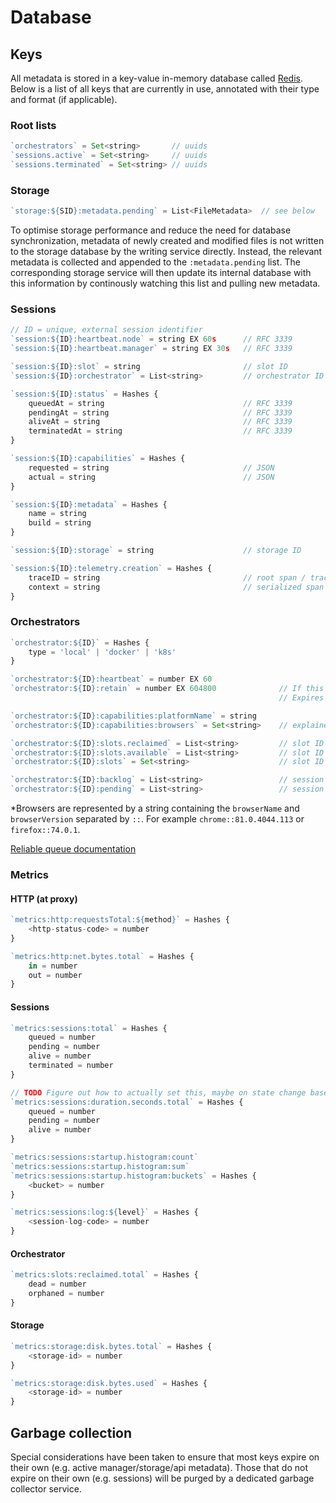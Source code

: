# Database

## Keys

All metadata is stored in a key-value in-memory database called [Redis](https://redis.io).  Below is a list of all keys that are currently in use, annotated with their type and format (if applicable).

### Root lists
```javascript
`orchestrators` = Set<string>       // uuids
`sessions.active` = Set<string>     // uuids
`sessions.terminated` = Set<string> // uuids
```

### Storage
```javascript
`storage:${SID}:metadata.pending` = List<FileMetadata>	// see below
```

To optimise storage performance and reduce the need for database synchronization, metadata of newly created and modified files is not written to the storage database by the writing service directly. Instead, the relevant metadata is collected and appended to the `:metadata.pending` list. The corresponding storage service will then update its internal database with this information by continously watching this list and pulling new metadata.

### Sessions
```javascript
// ID = unique, external session identifier
`session:${ID}:heartbeat.node` = string EX 60s      // RFC 3339
`session:${ID}:heartbeat.manager` = string EX 30s   // RFC 3339

`session:${ID}:slot` = string                       // slot ID
`session:${ID}:orchestrator` = List<string>         // orchestrator ID

`session:${ID}:status` = Hashes {
	queuedAt = string                               // RFC 3339
	pendingAt = string                              // RFC 3339
	aliveAt = string                                // RFC 3339
	terminatedAt = string                           // RFC 3339
}

`session:${ID}:capabilities` = Hashes {
	requested = string                              // JSON
	actual = string                                 // JSON
}

`session:${ID}:metadata` = Hashes {
	name = string
	build = string
}

`session:${ID}:storage` = string                    // storage ID

`session:${ID}:telemetry.creation` = Hashes {
	traceID = string								// root span / trace ID
	context = string								// serialized span context
}
```

### Orchestrators
```javascript
`orchestrator:${ID}` = Hashes {
	type = 'local' | 'docker' | 'k8s'
}

`orchestrator:${ID}:heartbeat` = number EX 60
`orchestrator:${ID}:retain` = number EX 604800 				// If this key is not set, the orchestrator metadata can be purged
															// Expires after 7 days and is refreshed by a live orchestrator.

`orchestrator:${ID}:capabilities:platformName` = string
`orchestrator:${ID}:capabilities:browsers` = Set<string>    // explained below

`orchestrator:${ID}:slots.reclaimed` = List<string>         // slot ID
`orchestrator:${ID}:slots.available` = List<string>         // slot ID
`orchestrator:${ID}:slots` = Set<string>                    // slot ID

`orchestrator:${ID}:backlog` = List<string>                 // session ID
`orchestrator:${ID}:pending` = List<string>                 // session ID
```

*Browsers are represented by a string containing the `browserName` and `browserVersion` separated by `::`. For example `chrome::81.0.4044.113` or `firefox::74.0.1`.

[Reliable queue documentation](https://redis.io/commands/rpoplpush#pattern-reliable-queue)

### Metrics

#### HTTP (at proxy)
```javascript
`metrics:http:requestsTotal:${method}` = Hashes {
	<http-status-code> = number
}

`metrics:http:net.bytes.total` = Hashes {
	in = number
	out = number
}
```

#### Sessions
```javascript
`metrics:sessions:total` = Hashes {
	queued = number
	pending = number
	alive = number
	terminated = number
}

// TODO Figure out how to actually set this, maybe on state change based on the previous state?
`metrics:sessions:duration.seconds.total` = Hashes {
	queued = number
	pending = number
	alive = number
}

`metrics:sessions:startup.histogram:count`
`metrics:sessions:startup.histogram:sum`
`metrics:sessions:startup.histogram:buckets` = Hashes {
	<bucket> = number
}

`metrics:sessions:log:${level}` = Hashes {
	<session-log-code> = number
}
```

#### Orchestrator
```javascript
`metrics:slots:reclaimed.total` = Hashes {
	dead = number
	orphaned = number
}
```

#### Storage
```javascript
`metrics:storage:disk.bytes.total` = Hashes {
	<storage-id> = number
}

`metrics:storage:disk.bytes.used` = Hashes {
	<storage-id> = number
}
```

## Garbage collection

Special considerations have been taken to ensure that most keys expire on their own (e.g. active manager/storage/api metadata). Those that do not expire on their own (e.g. sessions) will be purged by a dedicated garbage collector service.